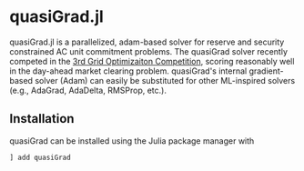 # quasiGrad.jl

quasiGrad.jl is a parallelized, adam-based solver for reserve and security constrained AC unit commitment problems. The quasiGrad solver recently competed in the [3rd Grid Optimizaiton Competition](https://gocompetition.energy.gov/challenges/challenge-3), scoring reasonably well in the day-ahead market clearing problem. quasiGrad's internal gradient-based solver (Adam) can easily be substituted for other ML-inspired solvers (e.g., AdaGrad, AdaDelta, RMSProp, etc.).

## Installation
quasiGrad can be installed using the Julia package manager with

```julia
] add quasiGrad
```
